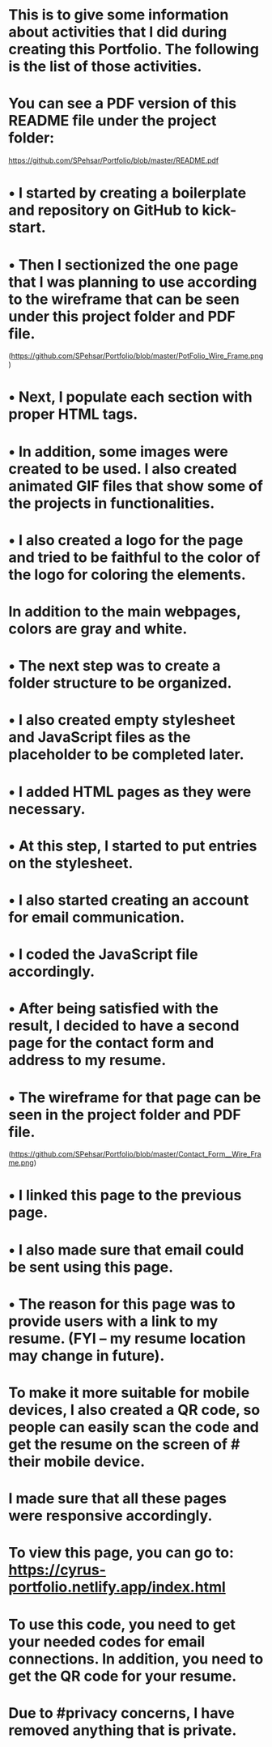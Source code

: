 # This is to give some information about activities that I did during creating this Portfolio. The following is the list of those activities.

# You can see a PDF version of this README file under the project folder: 
https://github.com/SPehsar/Portfolio/blob/master/README.pdf
# •	I started by creating a boilerplate and repository on GitHub to kick-start.
# •	Then I sectionized the one page that I was planning to use according to the wireframe that can be seen under this project folder and PDF file. 
(https://github.com/SPehsar/Portfolio/blob/master/PotFolio_Wire_Frame.png)

# •	Next, I populate each section with proper HTML tags.
# •	In addition, some images were created to be used.  I also created animated GIF files that show some of the projects in functionalities.
# •	I also created a logo for the page and tried to be faithful to the color of the logo for coloring the elements.  
#   In addition to the main webpages, colors are gray and white.
# •	The next step was to create a folder structure to be organized. 
# •	I also created empty stylesheet and JavaScript files as the placeholder to be completed later.
# •	I added HTML pages as they were necessary.
# •	At this step, I started to put entries on the stylesheet.
# •	I also started creating an account for email communication.
# •	I coded the JavaScript file accordingly. 
# •	After being satisfied with the result, I decided to have a second page for the contact form and address to my resume.
# •	The wireframe for that page can be seen in the project folder and PDF file.
(https://github.com/SPehsar/Portfolio/blob/master/Contact_Form__Wire_Frame.png)

# •	I linked this page to the previous page.
# •	I also made sure that email could be sent using this page.
# •	The reason for this page was to provide users with a link to my resume.  (FYI – my resume location may change in future). 
#   To make it more suitable for mobile devices, I also created a QR code, so people can easily scan the code and get the resume on the screen of #   their mobile device.

# I made sure that all these pages were responsive accordingly.

# To view this page, you can go to: https://cyrus-portfolio.netlify.app/index.html

# To use this code, you need to get your needed codes for email connections. In addition, you need to get the QR code for your resume.  
# Due to #privacy concerns, I have removed anything that is private.

